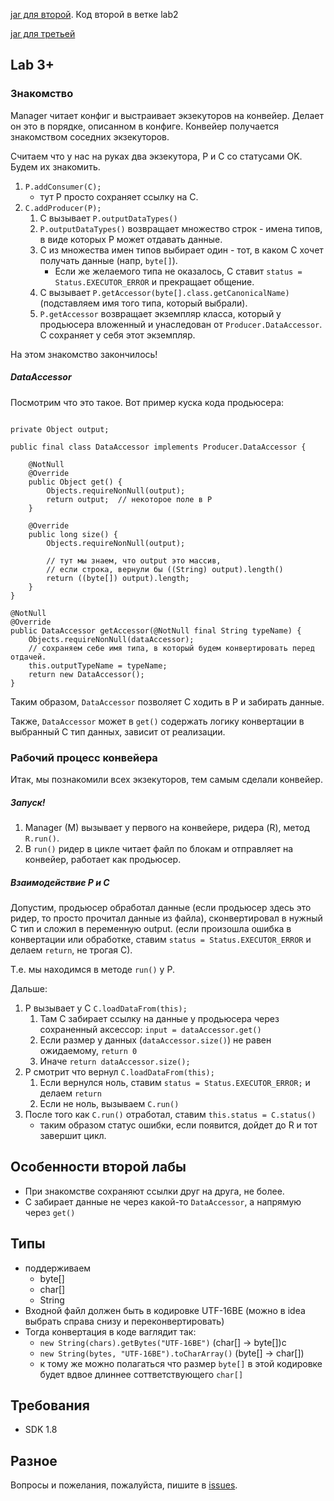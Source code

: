 
[jar для второй](https://drive.google.com/open?id=1V1403Yh38zu5KnZhIjAyO3Tafi8ATXpO). 
Код второй в ветке lab2

[jar для третьей](https://drive.google.com/open?id=1sYT5ZSvtTemLk1aUKl89PxvsbyJ8ovta)


## Lab 3+

### Знакомство

Manager читает конфиг и выстраивает экзекуторов на конвейер. 
Делает он это в порядке, описанном в конфиге. 
Конвейер получается знакомством соседних экзекуторов.

Считаем что у нас на руках два экзекутора, P и С со статусами OK. Будем их знакомить.

1. ```P.addConsumer(C);```
    - тут P просто сохраняет ссылку на C.
2. ```C.addProducer(P);```
    1. C вызывает ```P.outputDataTypes()```
    2. ```P.outputDataTypes()``` возвращает множество строк - имена типов, 
    в виде которых P может отдавать данные.
    3. С из множества имен типов выбирает один - тот, 
    в каком C хочет получать данные (напр, ```byte[]```).
        - Если же желаемого типа не оказалось, C ставит
        ```status = Status.EXECUTOR_ERROR``` и прекращает общение.
    4. С вызывает ```P.getAccessor(byte[].class.getCanonicalName)``` 
    (подставляем имя того типа, который выбрали).
    5. ```P.getAccessor``` возвращает экземпляр класса, 
    который у продьюсера вложенный и унаследован от ```Producer.DataAccessor```.
    C сохраняет у себя этот экземпляр.
    
На этом знакомство закончилось!

##### DataAccessor

Посмотрим что это такое. Вот пример куска кода продьюсера:
```

private Object output;

public final class DataAccessor implements Producer.DataAccessor {

    @NotNull
    @Override
    public Object get() {
        Objects.requireNonNull(output);
        return output;  // некоторое поле в P
    }

    @Override
    public long size() {
        Objects.requireNonNull(output);
        
        // тут мы знаем, что output это массив, 
        // если строка, вернули бы ((String) output).length()
        return ((byte[]) output).length;  
    }
}

@NotNull
@Override
public DataAccessor getAccessor(@NotNull final String typeName) {
    Objects.requireNonNull(dataAccessor);
    // сохраняем себе имя типа, в который будем конвертировать перед отдачей.
    this.outputTypeName = typeName; 
    return new DataAccessor();
}
```

Таким образом, ```DataAccessor``` позволяет C ходить в P и забирать данные.

Также, ```DataAccessor``` может в ```get()``` содержать логику конвертации в выбранный С тип данных,
зависит от реализации.


### Рабочий процесс конвейера

Итак, мы познакомили всех экзекуторов, тем самым сделали конвейер.

##### Запуск!

1. Manager (M) вызывает у первого на конвейере, ридера (R), метод ```R.run()```.
2. В ```run()``` ридер в цикле читает файл по блокам и отправляет на конвейер, работает как продьюсер.

##### Взаимодействие P и C

Допустим, продьюсер обработал данные 
(если продьюсер здесь это ридер, то просто прочитал данные из файла),
сконвертировал в нужный C тип и сложил в переменную output. 
(если произошла ошибка в конвертации или обработке, ставим ```status = Status.EXECUTOR_ERROR``` и делаем ```return```,
не трогая C).

Т.е. мы находимся в методе ```run()``` у P.

Дальше:
1. P вызывает у C ```C.loadDataFrom(this);```
    1. Там С забирает ссылку на данные у продьюсера через сохраненный аксессор:
    ```input = dataAccessor.get()```
    2. Если размер у данных (```dataAccessor.size()```) не равен ожидаемому, ```return 0```
    3. Иначе ```return dataAccessor.size();```
2. P смотрит что вернул ```C.loadDataFrom(this);```
    1. Если вернулся ноль, ставим ```status = Status.EXECUTOR_ERROR;``` и делаем ```return```
    2. Если не ноль, вызываем ```C.run()```
3. После того как ```C.run()``` отработал, ставим ```this.status = C.status()```
    - таким образом статус ошибки, если появится, дойдет до R и тот завершит цикл.


## Особенности второй лабы

- При знакомстве сохраняют ссылки друг на друга, не более.
- С забирает данные не через какой-то ```DataAccessor```, а напрямую через ```get()```
   
## Типы
- поддерживаем
    - byte[]
    - char[]
    - String
- Входной файл должен быть в кодировке UTF-16BE
(можно в idea выбрать справа снизу и переконвертировать)
- Тогда конвертация в коде ваглядит так:
    - ```new String(chars).getBytes("UTF-16BE")``` (char\[\] -> byte\[\])c
    - ```new String(bytes, "UTF-16BE").toCharArray()``` (byte\[\] -> char\[\])
    - к тому же можно полагаться что размер ```byte[]``` в этой кодировке
    будет вдвое длиннее соттветствующего ```char[]```


## Требования

- SDK 1.8

## Разное

Вопросы и пожелания, пожалуйста, пишите в [issues](https://github.com/kystyn/java/issues).
